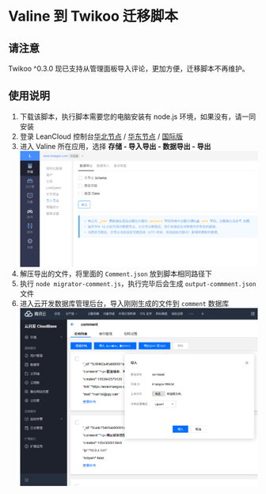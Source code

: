 # Valine 到 Twikoo 迁移脚本

## 请注意

Twikoo ^0.3.0 现已支持从管理面板导入评论，更加方便，迁移脚本不再维护。

## 使用说明

1. 下载该脚本，执行脚本需要您的电脑安装有 node.js 环境，如果没有，请一同安装
2. 登录 LeanCloud 控制台[华北节点](https://leancloud.cn/applist.html) / [华东节点](https://tab.leancloud.cn/applist.html) / [国际版](https://console.leancloud.app/applist.html)
3. 进入 Valine 所在应用，选择 **存储 - 导入导出 - 数据导出 - 导出**
![](./doc/export-valine.png)
4. 解压导出的文件，将里面的 `Comment.json` 放到脚本相同路径下
5. 执行 `node migrator-comment.js`，执行完毕后会生成 `output-commment.json` 文件
6. 进入云开发数据库管理后台，导入刚刚生成的文件到 `comment` 数据库
![](./doc/import.png)
